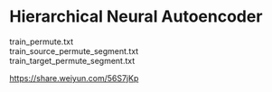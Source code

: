 # Hierarchical Neural Autoencoder


train_permute.txt   
train_source_permute_segment.txt   
train_target_permute_segment.txt   

https://share.weiyun.com/56S7jKp
